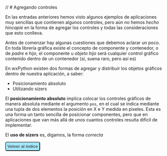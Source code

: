 // # Agregando controles

En las entradas anteriores hemos visto algunos ejemplos de aplicaciones muy sencillas 
que contienen algunos controles, pero aún no hemos *hecho hincapié* en la forma de 
agregar los controles y todas las consideraciones que esto conlleva.

Antes de comenzar hay algunas cuestiones que debemos aclarar un poco. En toda librería 
gráfica existe el concepto de componente y contenedor, o de *padre* e *hijo*, el 
componente u *objeto hijo* será cualquier control gráfico contenido dentro de un 
contenedor (sí, suena raro, pero así es)


En wxPython existen dos formas de agregar y distribuir los objetos gráficos dentro 
de nuestra aplicación, a saber:

* Posicionamiento absoluto
* Utilizando sizers 

El **posicionamiento absoluto** implica colocar los controles gráficos de manera 
absoluta mediante el argumento `pos`, en el cual se indica mediante una tupla de dos 
elementos la posición en X e Y medida en pixeles. Esta es una forma un tanto sencilla de posicionar 
componentes, pero que en aplicaciones que van más allá de unos cuantos controles 
resulta difícil de implementar.

El **uso de sizers** es, digamos, la forma *correcta* 

<button type="button" style="background-color: rgba(102,217,255,0.6); border-radius: 5px; box-shadow: 2px #ffaaff; padding: 5px;">
<a href="http://www.pythondiario.com/2016/03/mini-curso-de-wxpython-1-introduccion.html#sumario-del-curso" style="color: #505050; 
text-decoration: none;"><strong>Volver al índice</strong></a></button>

